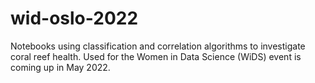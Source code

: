 # wid-oslo-2022
Notebooks using classification and correlation algorithms to investigate coral reef health. Used for the Women in Data Science (WiDS) event is coming up in May 2022. 
